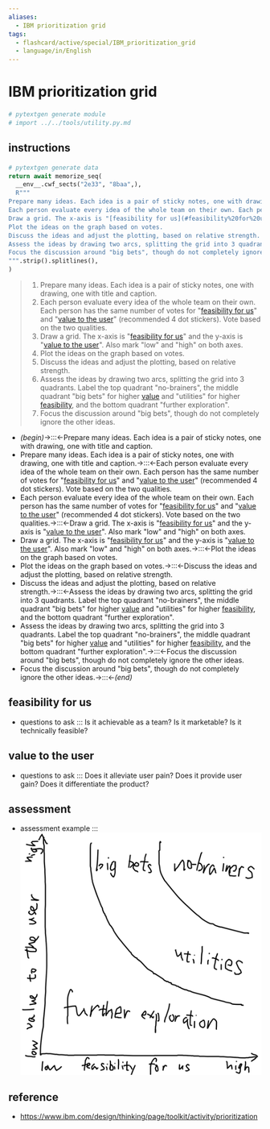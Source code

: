 ```yaml
---
aliases:
  - IBM prioritization grid
tags:
  - flashcard/active/special/IBM_prioritization_grid
  - language/in/English
---
```


# IBM prioritization grid

```Python
# pytextgen generate module
# import ../../tools/utility.py.md
```

## instructions

```Python
# pytextgen generate data
return await memorize_seq(
  __env__.cwf_sects("2e33", "8baa",),
  R"""
Prepare many ideas. Each idea is a pair of sticky notes, one with drawing, one with title and caption.
Each person evaluate every idea of the whole team on their own. Each person has the same number of votes for "[feasibility for us](#feasibility%20for%20us)" and "[value to the user](#value%20to%20the%20user)" (recommended 4 dot stickers). Vote based on the two qualities.
Draw a grid. The x-axis is "[feasibility for us](#feasibility%20for%20us)" and the y-axis is "[value to the user](#value%20to%20the%20user)". Also mark "low" and "high" on both axes.
Plot the ideas on the graph based on votes.
Discuss the ideas and adjust the plotting, based on relative strength.
Assess the ideas by drawing two arcs, splitting the grid into 3 quadrants. Label the top quadrant "no-brainers", the middle quadrant "big bets" for higher [value](#value%20to%20the%20user) and "utilities" for higher [feasibility](#feasibility%20for%20us), and the bottom quadrant "further exploration".
Focus the discussion around "big bets", though do not completely ignore the other ideas.
""".strip().splitlines(),
)
```

<!--pytextgen generate section="2e33"--><!-- The following content is generated at 2024-03-12T13:50:52.826539+08:00. Any edits will be overridden! -->

> 1. Prepare many ideas. Each idea is a pair of sticky notes, one with drawing, one with title and caption.
> 2. Each person evaluate every idea of the whole team on their own. Each person has the same number of votes for "[feasibility for us](#feasibility%20for%20us)" and "[value to the user](#value%20to%20the%20user)" (recommended 4 dot stickers). Vote based on the two qualities.
> 3. Draw a grid. The x-axis is "[feasibility for us](#feasibility%20for%20us)" and the y-axis is "[value to the user](#value%20to%20the%20user)". Also mark "low" and "high" on both axes.
> 4. Plot the ideas on the graph based on votes.
> 5. Discuss the ideas and adjust the plotting, based on relative strength.
> 6. Assess the ideas by drawing two arcs, splitting the grid into 3 quadrants. Label the top quadrant "no-brainers", the middle quadrant "big bets" for higher [value](#value%20to%20the%20user) and "utilities" for higher [feasibility](#feasibility%20for%20us), and the bottom quadrant "further exploration".
> 7. Focus the discussion around "big bets", though do not completely ignore the other ideas.

<!--/pytextgen-->

<!--pytextgen generate section="8baa"--><!-- The following content is generated at 2024-03-12T13:50:52.839642+08:00. Any edits will be overridden! -->

- _(begin)_→:::←Prepare many ideas. Each idea is a pair of sticky notes, one with drawing, one with title and caption. <!--SR:!2025-08-30,346,292!2025-02-21,256,330-->
- Prepare many ideas. Each idea is a pair of sticky notes, one with drawing, one with title and caption.→:::←Each person evaluate every idea of the whole team on their own. Each person has the same number of votes for "[feasibility for us](#feasibility%20for%20us)" and "[value to the user](#value%20to%20the%20user)" (recommended 4 dot stickers). Vote based on the two qualities. <!--SR:!2025-04-16,247,272!2025-11-10,396,292-->
- Each person evaluate every idea of the whole team on their own. Each person has the same number of votes for "[feasibility for us](#feasibility%20for%20us)" and "[value to the user](#value%20to%20the%20user)" (recommended 4 dot stickers). Vote based on the two qualities.→:::←Draw a grid. The x-axis is "[feasibility for us](#feasibility%20for%20us)" and the y-axis is "[value to the user](#value%20to%20the%20user)". Also mark "low" and "high" on both axes. <!--SR:!2024-12-01,154,250!2025-07-11,284,252-->
- Draw a grid. The x-axis is "[feasibility for us](#feasibility%20for%20us)" and the y-axis is "[value to the user](#value%20to%20the%20user)". Also mark "low" and "high" on both axes.→:::←Plot the ideas on the graph based on votes. <!--SR:!2025-02-06,200,272!2025-01-12,187,270-->
- Plot the ideas on the graph based on votes.→:::←Discuss the ideas and adjust the plotting, based on relative strength. <!--SR:!2025-02-11,203,272!2024-12-31,179,252-->
- Discuss the ideas and adjust the plotting, based on relative strength.→:::←Assess the ideas by drawing two arcs, splitting the grid into 3 quadrants. Label the top quadrant "no-brainers", the middle quadrant "big bets" for higher [value](#value%20to%20the%20user) and "utilities" for higher [feasibility](#feasibility%20for%20us), and the bottom quadrant "further exploration". <!--SR:!2024-11-02,135,252!2024-10-28,133,252-->
- Assess the ideas by drawing two arcs, splitting the grid into 3 quadrants. Label the top quadrant "no-brainers", the middle quadrant "big bets" for higher [value](#value%20to%20the%20user) and "utilities" for higher [feasibility](#feasibility%20for%20us), and the bottom quadrant "further exploration".→:::←Focus the discussion around "big bets", though do not completely ignore the other ideas. <!--SR:!2025-05-09,263,272!2026-02-05,471,272-->
- Focus the discussion around "big bets", though do not completely ignore the other ideas.→:::←_(end)_ <!--SR:!2025-03-16,275,332!2025-09-24,364,292-->

<!--/pytextgen-->

## feasibility for us

- questions to ask ::: Is it achievable as a team? Is it marketable? Is it technically feasible? <!--SR:!2025-08-03,320,272!2024-12-04,190,312-->

## value to the user

- questions to ask ::: Does it alleviate user pain? Does it provide user gain? Does it differentiate the product? <!--SR:!2025-06-12,266,252!2024-11-30,188,312-->

## assessment

- assessment example ::: ![assessment example](attachments/Pasted%20image%2020240312134839.png) <!--SR:!2024-12-20,192,312!2025-03-06,267,332-->

## reference

- <https://www.ibm.com/design/thinking/page/toolkit/activity/prioritization>
